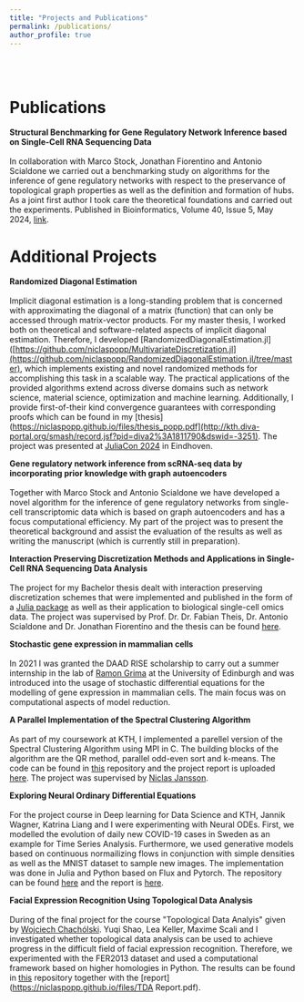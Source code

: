 ```yaml
---
title: "Projects and Publications"
permalink: /publications/
author_profile: true
---
```

<br>
<br>


Publications
======

**Structural Benchmarking for Gene Regulatory Network Inference based on Single-Cell RNA Sequencing Data**<br><br>
In collaboration with Marco Stock, Jonathan Fiorentino and Antonio Scialdone we carried out a benchmarking study on algorithms for the inference of gene regulatory networks with respect to the preservance of topological graph properties as well as the definition and formation of hubs. As a joint first author I took care the theoretical foundations and carried out the experiments. Published in Bioinformatics, Volume 40, Issue 5, May 2024, [link](https://academic.oup.com/bioinformatics/article/40/5/btae267/7646844).


Additional Projects
======

**Randomized Diagonal Estimation**<br><br>
Implicit diagonal estimation is a long-standing problem that is concerned with approximating the diagonal of a matrix (function) that can only be accessed through matrix-vector products. For my master thesis, I worked both on theoretical and software-related aspects of implicit diagonal estimation. Therefore, I developed  [RandomizedDiagonalEstimation.jl]([https://github.com/niclaspopp/MultivariateDiscretization.jl](https://github.com/niclaspopp/RandomizedDiagonalEstimation.jl/tree/master), which implements existing and novel randomized methods for accomplishing this task in a scalable way. The practical applications of the provided algorithms extend across diverse domains such as network science, material science, optimization and machine learning. Additionally, I provide first-of-their kind convergence guarantees with corresponding proofs which can be found in my [thesis](https://niclaspopp.github.io/files/thesis_popp.pdf](http://kth.diva-portal.org/smash/record.jsf?pid=diva2%3A1811790&dswid=-3251). The project was presented at [JuliaCon 2024](https://pretalx.com/juliacon2024/talk/3M8WUH/) in Eindhoven.

**Gene regulatory network inference from scRNA-seq data by incorporating prior knowledge with graph autoencoders**<br><br>
Together with Marco Stock and Antonio Scialdone we have developed a novel algorithm for the inference of gene regulatory networks from single-cell transcriptomic data which is based on graph autoencoders and has a focus computational efficiency. My part of the project was to present the theoretical background and assist the evaluation of the results as well as writing the manuscript (which is currently still in preparation).

**Interaction Preserving Discretization Methods and Applications in Single-Cell RNA Sequencing Data Analysis**<br><br>
The project for my Bachelor thesis dealt with interaction preserving discretization schemes that were implemented and published in the form of a [Julia package](https://github.com/niclaspopp/MultivariateDiscretization.jl) as well as their application to biological single-cell omics data. The project was supervised by Prof. Dr. Dr. Fabian Theis, Dr. Antonio Scialdone and Dr. Jonathan Fiorentino and the thesis can be found [here](https://niclaspopp.github.io/files/thesis_popp.pdf).


**Stochastic gene expression in mammalian cells**<br><br>
In 2021 I was granted the DAAD RISE scholarship to carry out a summer internship in the lab of [Ramon Grima](https://grimagroup.bio.ed.ac.uk/home) at the University of Edinburgh and was introduced into the usage of stochastic differential equations for the modelling of gene expression in mammalian cells. The main focus was on computational aspects of model reduction.

**A Parallel Implementation of the Spectral Clustering Algorithm**<br><br>
As part of my coursework at KTH, I implemented a parellel version of the Spectral Clustering Algorithm using MPI in C. The building blocks of the algorithm are the QR method, parallel odd-even sort and k-means. The code can be found in [this](https://github.com/niclaspopp/SpectralClusteringMPI) repository and the project report is uploaded [here](https://niclaspopp.github.io/files/SpectralClustering_report_corrected.pdf).
The project was supervised by [Niclas Jansson](https://www.kth.se/profile/njansson).

**Exploring Neural Ordinary Differential Equations**<br><br>
For the project course in Deep learning for Data Science and KTH, Jannik Wagner, Katrina Liang and I were experimenting with Neural ODEs. First, we modelled the evolution of daily new COVID-19 cases in Sweden as an example for Time Series Analysis. Furthermore, we used generative models based on continuous normailizing flows in conjunction with simple densities as well as the MNIST dataset to sample new images. The implementation was done in Julia and Python based on Flux and Pytorch. The repository can be found [here](https://github.com/jannikwagner/DD2424) and the report is [here](https://niclaspopp.github.io/files/dd2424_report.pdf).

**Facial Expression Recognition Using Topological Data Analysis**<br><br>
During of the final project for the course "Topological Data Analyis" given by [Wojciech Chachólski](https://www.kth.se/profile/wojtek/). Yuqi Shao, Lea Keller, Maxime Scali and I investigated whether topological data analysis can be used to achieve progress in the difficult field of facial expression recognition. Therefore, we experimented with the FER2013 dataset and used a computational framework based on higher homologies in Python. The results can be found in [this](https://github.com/yuqish/TDA_project) repository together with the [report](https://niclaspopp.github.io/files/TDA Report.pdf).
